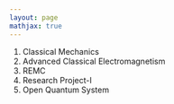 ```yaml
---
layout: page
mathjax: true
---
```


1. Classical Mechanics
2. Advanced Classical Electromagnetism
3. REMC
4. Research Project-I
5. Open Quantum System
